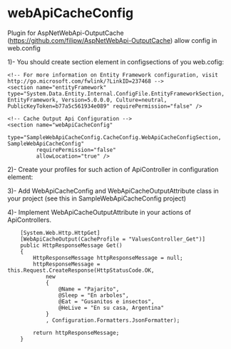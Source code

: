 webApiCacheConfig
=================

Plugin for AspNetWebApi-OutputCache (https://github.com/filipw/AspNetWebApi-OutputCache) allow config in web.config

1)- You should create section element in configsections of you web.cofig:

<configuration>
  <configSections>
  
    <!-- For more information on Entity Framework configuration, visit http://go.microsoft.com/fwlink/?LinkID=237468 -->
    <section name="entityFramework" type="System.Data.Entity.Internal.ConfigFile.EntityFrameworkSection, EntityFramework, Version=5.0.0.0, Culture=neutral, PublicKeyToken=b77a5c561934e089" requirePermission="false" />
    
    <!-- Cache Output Api Configuration -->
    <section name="webApiCacheConfig"
             type="SampleWebApiCacheConfig.CacheConfig.WebApiCacheConfigSection, SampleWebApiCacheConfig"
             requirePermission="false"
             allowLocation="true" />    
    
</configSections>

2)- Create your profiles for such action of ApiController in configuration element:

<!-- Cache Output Api Configuration -->
  <webApiCacheConfig>
    <profiles>
      <!-- name == ControllerName_ActionName -->
      <add name="ValuesController_Get" enable="true" clientTimeSpan="120" serverTimeSpan="0" 
           anonymousOnly="false" noCache="false" mustRevalidate="true" excludeQueryStringFromCacheKey="false"/>
      <add name="ValuesController_GetParam" enable="true" clientTimeSpan="240" serverTimeSpan="0" 
           anonymousOnly="false" noCache="false" mustRevalidate="true" excludeQueryStringFromCacheKey="false"/>    
    </profiles>
  </webApiCacheConfig>

3)- Add WebApiCacheConfig and WebApiCacheOutputAttribute class in your project 
    (see this in SampleWebApiCacheConfig project)

4)- Implement WebApiCacheOutputAttribute in your actions of ApiControllers.

        [System.Web.Http.HttpGet]
        [WebApiCacheOutput(CacheProfile = "ValuesController_Get")]
        public HttpResponseMessage Get()
        {            
            HttpResponseMessage httpResponseMessage = null;
            httpResponseMessage = this.Request.CreateResponse(HttpStatusCode.OK,
                new
                {
                    @Name = "Pajarito",
                    @Sleep = "En arboles",
                    @Eat = "Gusanitos e insectos",
                    @HeLive = "En su casa, Argentina"
                }
                , Configuration.Formatters.JsonFormatter);

            return httpResponseMessage;
        }
      
    
